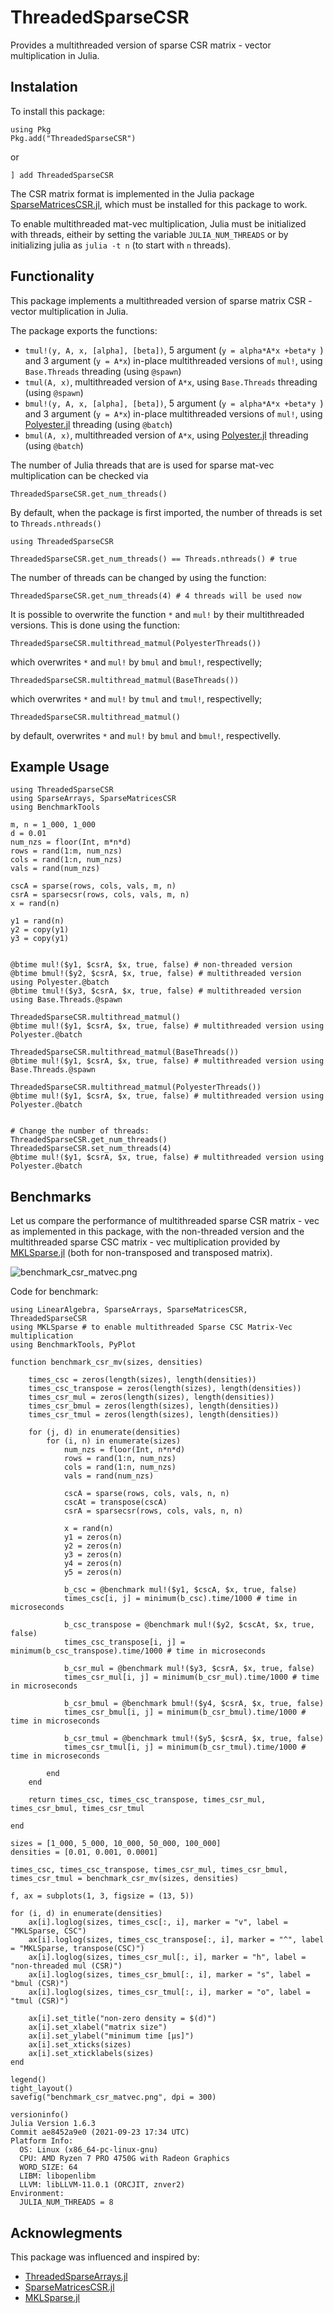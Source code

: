 # ThreadedSparseCSR

Provides a multithreaded version of sparse CSR matrix - vector multiplication in Julia. 

## Instalation
To install this package:
```
using Pkg
Pkg.add("ThreadedSparseCSR")
```
or
```
] add ThreadedSparseCSR
```
The CSR matrix format is implemented in the Julia package [SparseMatricesCSR.jl](https://github.com/gridap/SparseMatricesCSR.jl), which must be installed for this package to work.

To enable multithreaded mat-vec multiplication, Julia must be initialized with threads, eitheir by setting the variable `JULIA_NUM_THREADS` or by initializing julia as `julia -t n` (to start with `n` threads).

## Functionality
This package implements a multithreaded version of sparse matrix CSR - vector multiplication in Julia. 

The package exports the functions:
- `tmul!(y, A, x, [alpha], [beta])`, 5 argument (`y = alpha*A*x +beta*y `) and 3 argument (`y = A*x`) in-place multithreaded versions of `mul!`, using `Base.Threads` threading (using `@spawn`)
- `tmul(A, x)`, multithreaded version of `A*x`, using `Base.Threads` threading (using `@spawn`)
- `bmul!(y, A, x, [alpha], [beta])`, 5 argument (`y = alpha*A*x +beta*y `) and 3 argument (`y = A*x`) in-place multithreaded versions of `mul!`, using [Polyester.jl](https://github.com/JuliaSIMD/Polyester.jl) threading (using `@batch`)
- `bmul(A, x)`, multithreaded version of `A*x`, using [Polyester.jl](https://github.com/JuliaSIMD/Polyester.jl) threading (using `@batch`)

The number of Julia threads that are is used for sparse mat-vec multiplication can be checked via
```
ThreadedSparseCSR.get_num_threads()
```
By default, when the package is first imported, the number of threads is set to `Threads.nthreads()`
```
using ThreadedSparseCSR

ThreadedSparseCSR.get_num_threads() == Threads.nthreads() # true
```
The number of threads can be changed by using the function:
```
ThreadedSparseCSR.get_num_threads(4) # 4 threads will be used now
```


It is possible to overwrite the function `*` and `mul!` by their multithreaded versions. This is done using the function:
```
ThreadedSparseCSR.multithread_matmul(PolyesterThreads())
```
which overwrites `*` and `mul!` by `bmul` and `bmul!`, respectivelly;
```
ThreadedSparseCSR.multithread_matmul(BaseThreads())
```
which overwrites `*` and `mul!` by `tmul` and `tmul!`, respectivelly;
```
ThreadedSparseCSR.multithread_matmul()
```
by default, overwrites `*` and `mul!` by `bmul` and `bmul!`, respectivelly.

## Example Usage
```
using ThreadedSparseCSR
using SparseArrays, SparseMatricesCSR
using BenchmarkTools

m, n = 1_000, 1_000
d = 0.01
num_nzs = floor(Int, m*n*d)
rows = rand(1:m, num_nzs)
cols = rand(1:n, num_nzs)
vals = rand(num_nzs)

cscA = sparse(rows, cols, vals, m, n)
csrA = sparsecsr(rows, cols, vals, m, n)
x = rand(n)

y1 = rand(n)
y2 = copy(y1)
y3 = copy(y1)


@btime mul!($y1, $csrA, $x, true, false) # non-threaded version
@btime bmul!($y2, $csrA, $x, true, false) # multithreaded version using Polyester.@batch
@btime tmul!($y3, $csrA, $x, true, false) # multithreaded version using Base.Threads.@spawn

ThreadedSparseCSR.multithread_matmul()
@btime mul!($y1, $csrA, $x, true, false) # multithreaded version using Polyester.@batch

ThreadedSparseCSR.multithread_matmul(BaseThreads())
@btime mul!($y1, $csrA, $x, true, false) # multithreaded version using Base.Threads.@spawn

ThreadedSparseCSR.multithread_matmul(PolyesterThreads())
@btime mul!($y1, $csrA, $x, true, false) # multithreaded version using Polyester.@batch


# Change the number of threads:
ThreadedSparseCSR.get_num_threads()
ThreadedSparseCSR.set_num_threads(4)
@btime mul!($y1, $csrA, $x, true, false) # multithreaded version using Polyester.@batch

```

## Benchmarks

Let us compare the performance of multithreaded sparse CSR matrix - vec as implemented in this package, with the non-threaded version and the multithreaded sparse CSC matrix - vec multiplication provided by [MKLSparse.jl](https://github.com/gridap/SparseMatricesCSR.jl) (both for non-transposed and transposed matrix). 

![benchmark_csr_matvec.png](https://github.com/BacAmorim/ThreadedSparseCSR.jl/blob/main/benchmark_csr_matvec.png?raw=true)

Code for benchmark:
```
using LinearAlgebra, SparseArrays, SparseMatricesCSR, ThreadedSparseCSR
using MKLSparse # to enable multithreaded Sparse CSC Matrix-Vec multiplication
using BenchmarkTools, PyPlot

function benchmark_csr_mv(sizes, densities)
    
    times_csc = zeros(length(sizes), length(densities))
    times_csc_transpose = zeros(length(sizes), length(densities))
    times_csr_mul = zeros(length(sizes), length(densities))
    times_csr_bmul = zeros(length(sizes), length(densities))
    times_csr_tmul = zeros(length(sizes), length(densities))
    
    for (j, d) in enumerate(densities)
        for (i, n) in enumerate(sizes)
            num_nzs = floor(Int, n*n*d)
            rows = rand(1:n, num_nzs)
            cols = rand(1:n, num_nzs)
            vals = rand(num_nzs)
            
            cscA = sparse(rows, cols, vals, n, n)
            cscAt = transpose(cscA)
            csrA = sparsecsr(rows, cols, vals, n, n)
            
            x = rand(n)
            y1 = zeros(n)
            y2 = zeros(n)
            y3 = zeros(n)
            y4 = zeros(n)
            y5 = zeros(n)
            
            b_csc = @benchmark mul!($y1, $cscA, $x, true, false)
            times_csc[i, j] = minimum(b_csc).time/1000 # time in microseconds
            
            b_csc_transpose = @benchmark mul!($y2, $cscAt, $x, true, false)
            times_csc_transpose[i, j] = minimum(b_csc_transpose).time/1000 # time in microseconds
            
            b_csr_mul = @benchmark mul!($y3, $csrA, $x, true, false)
            times_csr_mul[i, j] = minimum(b_csr_mul).time/1000 # time in microseconds
            
            b_csr_bmul = @benchmark bmul!($y4, $csrA, $x, true, false)
            times_csr_bmul[i, j] = minimum(b_csr_bmul).time/1000 # time in microseconds
            
            b_csr_tmul = @benchmark tmul!($y5, $csrA, $x, true, false)
            times_csr_tmul[i, j] = minimum(b_csr_tmul).time/1000 # time in microseconds
            
        end
    end
    
    return times_csc, times_csc_transpose, times_csr_mul, times_csr_bmul, times_csr_tmul
    
end

sizes = [1_000, 5_000, 10_000, 50_000, 100_000]
densities = [0.01, 0.001, 0.0001]

times_csc, times_csc_transpose, times_csr_mul, times_csr_bmul, times_csr_tmul = benchmark_csr_mv(sizes, densities)

f, ax = subplots(1, 3, figsize = (13, 5))

for (i, d) in enumerate(densities)
    ax[i].loglog(sizes, times_csc[:, i], marker = "v", label = "MKLSparse, CSC")
    ax[i].loglog(sizes, times_csc_transpose[:, i], marker = "^", label = "MKLSparse, transpose(CSC)")
    ax[i].loglog(sizes, times_csr_mul[:, i], marker = "h", label = "non-threaded mul (CSR)")
    ax[i].loglog(sizes, times_csr_bmul[:, i], marker = "s", label = "bmul (CSR)")
    ax[i].loglog(sizes, times_csr_tmul[:, i], marker = "o", label = "tmul (CSR)")
    
    ax[i].set_title("non-zero density = $(d)")
    ax[i].set_xlabel("matrix size")
    ax[i].set_ylabel("minimum time [μs]")
    ax[i].set_xticks(sizes)
    ax[i].set_xticklabels(sizes)
end

legend()
tight_layout()
savefig("benchmark_csr_matvec.png", dpi = 300)
```

```
versioninfo()
Julia Version 1.6.3
Commit ae8452a9e0 (2021-09-23 17:34 UTC)
Platform Info:
  OS: Linux (x86_64-pc-linux-gnu)
  CPU: AMD Ryzen 7 PRO 4750G with Radeon Graphics
  WORD_SIZE: 64
  LIBM: libopenlibm
  LLVM: libLLVM-11.0.1 (ORCJIT, znver2)
Environment:
  JULIA_NUM_THREADS = 8
```

## Acknowlegments
This package was influenced and inspired by:
- [ThreadedSparseArrays.jl](https://github.com/jagot/ThreadedSparseArrays.jl)
- [SparseMatricesCSR.jl](https://github.com/gridap/SparseMatricesCSR.jl)
- [MKLSparse.jl](https://github.com/gridap/SparseMatricesCSR.jl)



